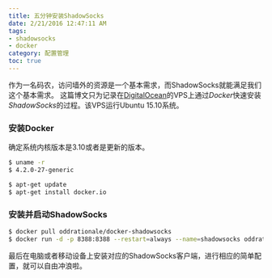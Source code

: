 ```yaml
---
title: 五分钟安装ShadowSocks
date: 2/21/2016 12:47:11 AM 
tags: 
- shadowsocks
- docker
category: 配置管理
toc: true
---
```

作为一名码农，访问墙外的资源是一个基本需求，而ShadowSocks就能满足我们这个基本需求。
这篇博文只为记录在[DigitalOcean](http://www.digitalocean.com/?refcode=3436a2bbee6d)的VPS上通过*Docker*快速安装*ShadowSocks*的过程。该VPS运行Ubuntu 15.10系统。

### 安装Docker
确定系统内核版本是3.10或者是更新的版本。
``` bash
$ uname -r
$ 4.2.0-27-generic

$ apt-get update
$ apt-get install docker.io
```
### 安装并启动ShadowSocks
``` bash
$ docker pull oddrationale/docker-shadowsocks
$ docker run -d -p 8388:8388 --restart=always --name=shadowsocks oddrationale/docker-shadowsocks -s 0.0.0.0 -p 8388 -k ****** -m aes-256-cfb
```

最后在电脑或者移动设备上安装对应的ShadowSocks客户端，进行相应的简单配置，就可以自由冲浪啦。
